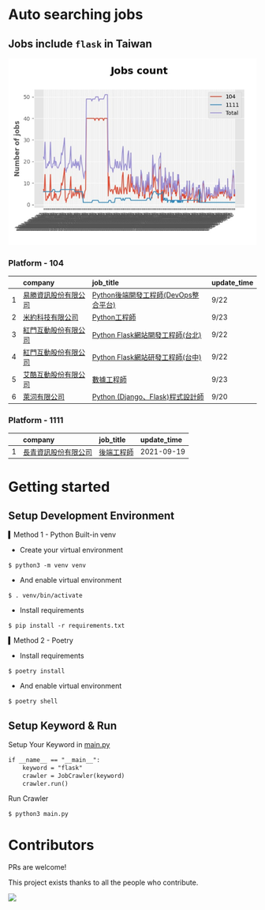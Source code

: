 # Auto searching jobs

## Jobs include `flask` in Taiwan 

 ![image](./doc/plot_img.jpg)


### Platform - 104


|    | company                                                                              | job_title                                                                                   | update_time   |
|---:|:-------------------------------------------------------------------------------------|:--------------------------------------------------------------------------------------------|:--------------|
|  1 | [易勝資訊股份有限公司](https://www.104.com.tw/company/1a2x6bj8og?jobsource=jolist_a_relevance) | [Python後端開發工程師(DevOps整合平台)](https://www.104.com.tw/job/7asvo?jobsource=jolist_a_relevance)  | 9/22          |
|  2 | [米約科技有限公司](https://www.104.com.tw/company/1a2x6bl97m?jobsource=jolist_a_date)        | [Python工程師](https://www.104.com.tw/job/6zey2?jobsource=jolist_a_date)                       | 9/23          |
|  3 | [紅門互動股份有限公司](https://www.104.com.tw/company/oh4m67k?jobsource=jolist_a_relevance)    | [Python Flask網站開發工程師(台北)](https://www.104.com.tw/job/6xtfl?jobsource=jolist_a_relevance)    | 9/22          |
|  4 | [紅門互動股份有限公司](https://www.104.com.tw/company/oh4m67k?jobsource=jolist_a_relevance)    | [Python Flask網站研發工程師(台中)](https://www.104.com.tw/job/6kf9h?jobsource=jolist_a_relevance)    | 9/22          |
|  5 | [艾酷互動股份有限公司](https://www.104.com.tw/company/1a2x6bkq17?jobsource=jolist_a_date)      | [數據⼯程師](https://www.104.com.tw/job/7275w?jobsource=jolist_a_date)                           | 9/23          |
|  6 | [萊泀有限公司](https://www.104.com.tw/company/1a2x6blg3t?jobsource=jolist_a_relevance)     | [Python (Django、Flask)程式設計師](https://www.104.com.tw/job/7cs5e?jobsource=jolist_a_relevance) | 9/20          |

### Platform - 1111


|    | company                                              | job_title                                      | update_time   |
|---:|:-----------------------------------------------------|:-----------------------------------------------|:--------------|
|  1 | [長青資訊股份有限公司](https://www.1111.com.tw/corp/71694811/) | [後端工程師](https://www.1111.com.tw/job/85012186/) | 2021-09-19    |



# Getting started
## Setup Development Environment
▍Method 1 - Python Built-in venv

- Create your virtual environment
```
$ python3 -m venv venv
```
- And enable virtual environment
```
$ . venv/bin/activate
```
- Install requirements
```
$ pip install -r requirements.txt 
```

▍Method 2 - Poetry
- Install requirements
```
$ poetry install
```
- And enable virtual environment
```
$ poetry shell
```

## Setup Keyword & Run

Setup Your Keyword in [main.py](./main.py#L88)
```
if __name__ == "__main__":
    keyword = "flask"
    crawler = JobCrawler(keyword)
    crawler.run()
```

Run Crawler
```
$ python3 main.py
```

# Contributors
PRs are welcome!

This project exists thanks to all the people who contribute.

<a href="https://github.com/hsuanchi/auto-search-flask-job/graphs/contributors">
  <img src="https://contrib.rocks/image?repo=hsuanchi/auto-search-flask-job"/>
</a>
